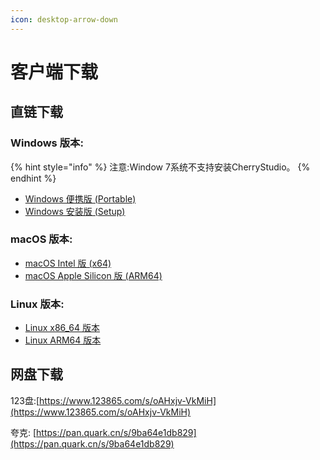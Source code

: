 ```yaml
---
icon: desktop-arrow-down
---
```


# 客户端下载

## 直链下载

### Windows 版本:

{% hint style="info" %}
注意:Window 7系统不支持安装CherryStudio。
{% endhint %}



* [Windows 便携版 (Portable)](https://cherrystudio.ocoolai.com/Cherry-Studio-0.9.21-portable.exe)
* [Windows 安装版 (Setup)](https://cherrystudio.ocoolai.com/Cherry-Studio-0.9.21-setup.exe)

### macOS 版本:

* [macOS Intel 版 (x64)](https://cherrystudio.ocoolai.com/Cherry-Studio-0.9.21-x64.dmg)
* [macOS Apple Silicon 版 (ARM64)](https://cherrystudio.ocoolai.com/Cherry-Studio-0.9.21-arm64.dmg)

### Linux 版本:

* [Linux x86\_64 版本](https://cherrystudio.ocoolai.com/Cherry-Studio-0.9.21-x86_64.AppImage)
* [Linux ARM64 版本](https://cherrystudio.ocoolai.com/Cherry-Studio-0.9.21-arm64.AppImage)

## 网盘下载

123盘:[https://www.123865.com/s/oAHxjv-VkMiH](https://www.123865.com/s/oAHxjv-VkMiH)

夸克: [https://pan.quark.cn/s/9ba64e1db829](https://pan.quark.cn/s/9ba64e1db829)
